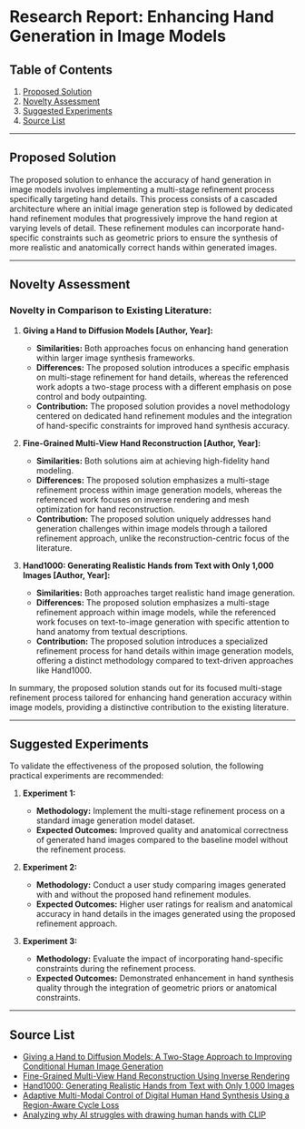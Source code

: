 # Research Report: Enhancing Hand Generation in Image Models

## Table of Contents
1. [Proposed Solution](#proposed-solution)
2. [Novelty Assessment](#novelty-assessment)
3. [Suggested Experiments](#suggested-experiments)
4. [Source List](#source-list)

---

## Proposed Solution<a name="proposed-solution"></a>

The proposed solution to enhance the accuracy of hand generation in image models involves implementing a multi-stage refinement process specifically targeting hand details. This process consists of a cascaded architecture where an initial image generation step is followed by dedicated hand refinement modules that progressively improve the hand region at varying levels of detail. These refinement modules can incorporate hand-specific constraints such as geometric priors to ensure the synthesis of more realistic and anatomically correct hands within generated images.

---

## Novelty Assessment<a name="novelty-assessment"></a>

### Novelty in Comparison to Existing Literature:

1. **Giving a Hand to Diffusion Models [Author, Year]:**
   - **Similarities:** Both approaches focus on enhancing hand generation within larger image synthesis frameworks.
   - **Differences:** The proposed solution introduces a specific emphasis on multi-stage refinement for hand details, whereas the referenced work adopts a two-stage process with a different emphasis on pose control and body outpainting.
   - **Contribution:** The proposed solution provides a novel methodology centered on dedicated hand refinement modules and the integration of hand-specific constraints for improved hand synthesis accuracy.

2. **Fine-Grained Multi-View Hand Reconstruction [Author, Year]:**
   - **Similarities:** Both solutions aim at achieving high-fidelity hand modeling.
   - **Differences:** The proposed solution emphasizes a multi-stage refinement process within image generation models, whereas the referenced work focuses on inverse rendering and mesh optimization for hand reconstruction.
   - **Contribution:** The proposed solution uniquely addresses hand generation challenges within image models through a tailored refinement approach, unlike the reconstruction-centric focus of the literature.

3. **Hand1000: Generating Realistic Hands from Text with Only 1,000 Images [Author, Year]:**
   - **Similarities:** Both approaches target realistic hand image generation.
   - **Differences:** The proposed solution emphasizes a multi-stage refinement approach within image models, while the referenced work focuses on text-to-image generation with specific attention to hand anatomy from textual descriptions.
   - **Contribution:** The proposed solution introduces a specialized refinement process for hand details within image generation models, offering a distinct methodology compared to text-driven approaches like Hand1000.

In summary, the proposed solution stands out for its focused multi-stage refinement process tailored for enhancing hand generation accuracy within image models, providing a distinctive contribution to the existing literature.

---

## Suggested Experiments<a name="suggested-experiments"></a>

To validate the effectiveness of the proposed solution, the following practical experiments are recommended:

1. **Experiment 1:**
   - **Methodology:** Implement the multi-stage refinement process on a standard image generation model dataset.
   - **Expected Outcomes:** Improved quality and anatomical correctness of generated hand images compared to the baseline model without the refinement process.

2. **Experiment 2:**
   - **Methodology:** Conduct a user study comparing images generated with and without the proposed hand refinement modules.
   - **Expected Outcomes:** Higher user ratings for realism and anatomical accuracy in hand details in the images generated using the proposed refinement approach.

3. **Experiment 3:**
   - **Methodology:** Evaluate the impact of incorporating hand-specific constraints during the refinement process.
   - **Expected Outcomes:** Demonstrated enhancement in hand synthesis quality through the integration of geometric priors or anatomical constraints.

---

## Source List<a name="source-list"></a>

- [Giving a Hand to Diffusion Models: A Two-Stage Approach to Improving Conditional Human Image Generation](https://www.semanticscholar.org/paper/49e2c671f4eb99e8303234927f598ac462b3c341)
- [Fine-Grained Multi-View Hand Reconstruction Using Inverse Rendering](https://www.semanticscholar.org/paper/ffa25e8ac2981cccf8396c417c1d83cf8252baeb)
- [Hand1000: Generating Realistic Hands from Text with Only 1,000 Images](https://www.semanticscholar.org/paper/9bd768f144fc0cd1a15a75c908ef6964142d9de8)
- [Adaptive Multi-Modal Control of Digital Human Hand Synthesis Using a Region-Aware Cycle Loss](https://www.semanticscholar.org/paper/b09bdbe6610fb4c5e6ddfb1b6fcf2301a0fe1648)
- [Analyzing why AI struggles with drawing human hands with CLIP](https://www.semanticscholar.org/paper/41727a1d143632dec3152e5b7753486bee17cfff)